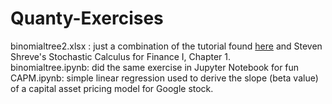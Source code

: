 # Quanty-Exercises

binomialtree2.xlsx : just a combination of the tutorial found [here](https://www.macroption.com/binomial-trees-excel/) and Steven Shreve's Stochastic Calculus for Finance I, Chapter 1. <br>
binomialtree.ipynb: did the same exercise in Jupyter Notebook for fun <br>
CAPM.ipynb: simple linear regression used to derive the slope (beta value) of a capital asset pricing model for Google stock. 
